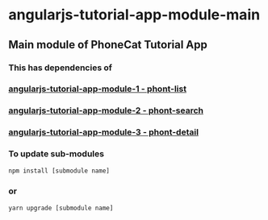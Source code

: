 # angularjs-tutorial-app-module-main

## Main module of PhoneCat Tutorial App

### This has dependencies of

### [angularjs-tutorial-app-module-1 - phont-list](https://github.com/narr/angularjs-tutorial-app-module-1)

### [angularjs-tutorial-app-module-2 - phont-search](https://github.com/narr/angularjs-tutorial-app-module-2)

### [angularjs-tutorial-app-module-3 - phont-detail](https://github.com/narr/angularjs-tutorial-app-module-3)

### To update sub-modules

 ``` sh
npm install [submodule name]
 ```

### or

 ``` sh
yarn upgrade [submodule name]
 ```
